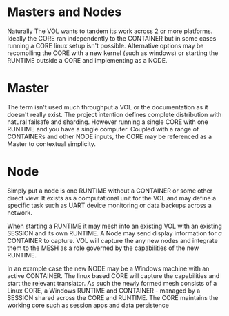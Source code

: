 # Masters and Nodes

Naturally The VOL wants to tandem its work across 2 or more platforms. Ideally the CORE ran independently to the CONTAINER but in some cases running a CORE linux setup isn't possible.
Alternative options may be recompiling the CORE with a new kernel (such as windows) or starting the RUNTIME outside a CORE and implementing as a NODE.


# Master

The term isn't used much throughput a VOL or the documentation as it doesn't really exist. The project intention defines complete distribution with natural failsafe and sharding.
However running a single CORE with one RUNTIME and you have a single computer. Coupled with a range of CONTAINERs and other NODE inputs, the CORE may be referenced as a Master to contextual simplicity.


# Node

Simply put a node is one RUNTIME without a CONTAINER or some other direct view. It exists as a computational unit for the VOL and may define a specific task such as UART device monitoring or data backups across a network.

When starting a RUNTIME it may mesh into an existing VOL with an existing SESSION and its own RUNTIME. A Node may send display information for _a_ CONTAINER to capture.
VOL will capture the any new nodes and integrate them to the MESH as a role governed by the capabilities of the new RUNTIME.

In an example case the new NODE may be a Windows machine with an active CONTAINER. The linux based CORE will capture the capabilities and start the relevant translator. As such the newly formed mesh consists of a Linux CORE, a Windows RUNTIME and CONTAINER - managed by a SESSION shared across the CORE and RUNTIME. The CORE maintains the working core such as session apps and data persistence

